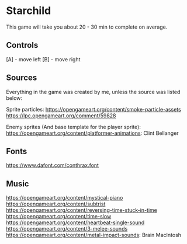 # Starchild

This game will take you about 20 - 30 min to complete on average.

## Controls

[A] - move left
[B] - move right

## Sources

Everything in the game was created by me, unless the source was listed below:

Sprite particles: https://opengameart.org/content/smoke-particle-assets
https://lpc.opengameart.org/comment/59828

Enemy sprites (And base template for the player sprite): https://opengameart.org/content/platformer-animations: Clint Bellanger

## Fonts

https://www.dafont.com/conthrax.font

## Music
https://opengameart.org/content/mystical-piano
https://opengameart.org/content/subtrist
https://opengameart.org/content/reversing-time-stuck-in-time
https://opengameart.org/content/time-slow
https://opengameart.org/content/heartbeat-single-sound
https://opengameart.org/content/3-melee-sounds
https://opengameart.org/content/metal-impact-sounds: Brain MacIntosh
